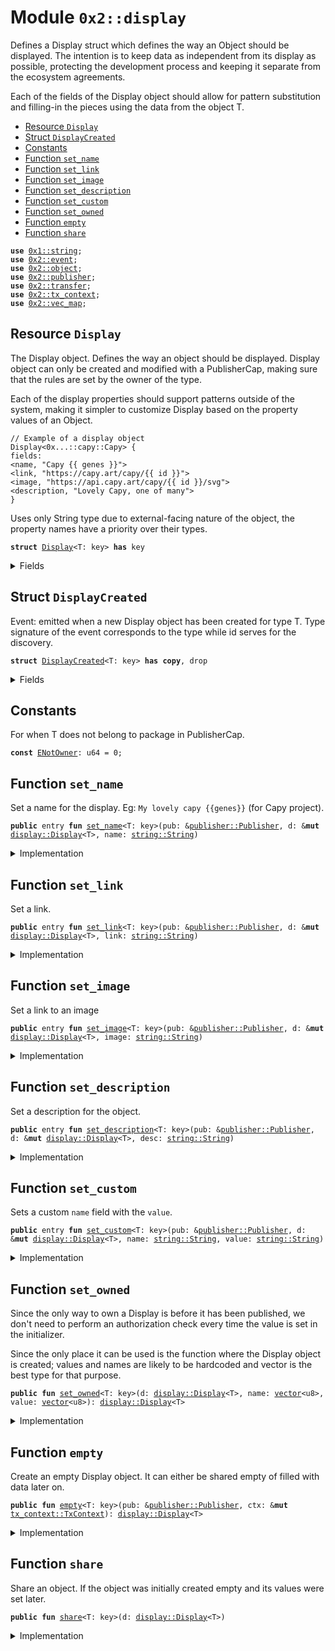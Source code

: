 
<a name="0x2_display"></a>

# Module `0x2::display`

Defines a Display struct which defines the way an Object
should be displayed. The intention is to keep data as independent
from its display as possible, protecting the development process
and keeping it separate from the ecosystem agreements.

Each of the fields of the Display object should allow for pattern
substitution and filling-in the pieces using the data from the object T.


-  [Resource `Display`](#0x2_display_Display)
-  [Struct `DisplayCreated`](#0x2_display_DisplayCreated)
-  [Constants](#@Constants_0)
-  [Function `set_name`](#0x2_display_set_name)
-  [Function `set_link`](#0x2_display_set_link)
-  [Function `set_image`](#0x2_display_set_image)
-  [Function `set_description`](#0x2_display_set_description)
-  [Function `set_custom`](#0x2_display_set_custom)
-  [Function `set_owned`](#0x2_display_set_owned)
-  [Function `empty`](#0x2_display_empty)
-  [Function `share`](#0x2_display_share)


<pre><code><b>use</b> <a href="">0x1::string</a>;
<b>use</b> <a href="event.md#0x2_event">0x2::event</a>;
<b>use</b> <a href="object.md#0x2_object">0x2::object</a>;
<b>use</b> <a href="publisher.md#0x2_publisher">0x2::publisher</a>;
<b>use</b> <a href="transfer.md#0x2_transfer">0x2::transfer</a>;
<b>use</b> <a href="tx_context.md#0x2_tx_context">0x2::tx_context</a>;
<b>use</b> <a href="vec_map.md#0x2_vec_map">0x2::vec_map</a>;
</code></pre>



<a name="0x2_display_Display"></a>

## Resource `Display`

The Display object. Defines the way an object should be
displayed. Display object can only be created and modified with
a PublisherCap, making sure that the rules are set by the owner
of the type.

Each of the display properties should support patterns outside
of the system, making it simpler to customize Display based
on the property values of an Object.
```
// Example of a display object
Display<0x...::capy::Capy> {
fields:
<name, "Capy {{ genes }}">
<link, "https://capy.art/capy/{{ id }}">
<image, "https://api.capy.art/capy/{{ id }}/svg">
<description, "Lovely Capy, one of many">
}
```

Uses only String type due to external-facing nature of the object,
the property names have a priority over their types.


<pre><code><b>struct</b> <a href="display.md#0x2_display_Display">Display</a>&lt;T: key&gt; <b>has</b> key
</code></pre>



<details>
<summary>Fields</summary>


<dl>
<dt>
<code>id: <a href="object.md#0x2_object_UID">object::UID</a></code>
</dt>
<dd>

</dd>
<dt>
<code>fields: <a href="vec_map.md#0x2_vec_map_VecMap">vec_map::VecMap</a>&lt;<a href="_String">string::String</a>, <a href="_String">string::String</a>&gt;</code>
</dt>
<dd>
 Contains fields for display. Currently supported
 fields are: name, link, image and description.
</dd>
</dl>


</details>

<a name="0x2_display_DisplayCreated"></a>

## Struct `DisplayCreated`

Event: emitted when a new Display object has been created for type T.
Type signature of the event corresponds to the type while id serves for
the discovery.


<pre><code><b>struct</b> <a href="display.md#0x2_display_DisplayCreated">DisplayCreated</a>&lt;T: key&gt; <b>has</b> <b>copy</b>, drop
</code></pre>



<details>
<summary>Fields</summary>


<dl>
<dt>
<code>id: <a href="object.md#0x2_object_ID">object::ID</a></code>
</dt>
<dd>

</dd>
</dl>


</details>

<a name="@Constants_0"></a>

## Constants


<a name="0x2_display_ENotOwner"></a>

For when T does not belong to package in PublisherCap.


<pre><code><b>const</b> <a href="display.md#0x2_display_ENotOwner">ENotOwner</a>: u64 = 0;
</code></pre>



<a name="0x2_display_set_name"></a>

## Function `set_name`

Set a name for the display.
Eg: <code>My lovely capy {{genes}}</code> (for Capy project).


<pre><code><b>public</b> entry <b>fun</b> <a href="display.md#0x2_display_set_name">set_name</a>&lt;T: key&gt;(pub: &<a href="publisher.md#0x2_publisher_Publisher">publisher::Publisher</a>, d: &<b>mut</b> <a href="display.md#0x2_display_Display">display::Display</a>&lt;T&gt;, name: <a href="_String">string::String</a>)
</code></pre>



<details>
<summary>Implementation</summary>


<pre><code>entry <b>public</b> <b>fun</b> <a href="display.md#0x2_display_set_name">set_name</a>&lt;T: key&gt;(pub: &Publisher, d: &<b>mut</b> <a href="display.md#0x2_display_Display">Display</a>&lt;T&gt;, name: String) {
    <b>assert</b>!(is_package&lt;T&gt;(pub), <a href="display.md#0x2_display_ENotOwner">ENotOwner</a>);
    <a href="vec_map.md#0x2_vec_map_insert">vec_map::insert</a>(&<b>mut</b> d.fields, utf8(b"name"), name)
}
</code></pre>



</details>

<a name="0x2_display_set_link"></a>

## Function `set_link`

Set a link.


<pre><code><b>public</b> entry <b>fun</b> <a href="display.md#0x2_display_set_link">set_link</a>&lt;T: key&gt;(pub: &<a href="publisher.md#0x2_publisher_Publisher">publisher::Publisher</a>, d: &<b>mut</b> <a href="display.md#0x2_display_Display">display::Display</a>&lt;T&gt;, link: <a href="_String">string::String</a>)
</code></pre>



<details>
<summary>Implementation</summary>


<pre><code>entry <b>public</b> <b>fun</b> <a href="display.md#0x2_display_set_link">set_link</a>&lt;T: key&gt;(pub: &Publisher, d: &<b>mut</b> <a href="display.md#0x2_display_Display">Display</a>&lt;T&gt;, link: String) {
    <b>assert</b>!(is_package&lt;T&gt;(pub), <a href="display.md#0x2_display_ENotOwner">ENotOwner</a>);
    <a href="vec_map.md#0x2_vec_map_insert">vec_map::insert</a>(&<b>mut</b> d.fields, utf8(b"link"), link)
}
</code></pre>



</details>

<a name="0x2_display_set_image"></a>

## Function `set_image`

Set a link to an image


<pre><code><b>public</b> entry <b>fun</b> <a href="display.md#0x2_display_set_image">set_image</a>&lt;T: key&gt;(pub: &<a href="publisher.md#0x2_publisher_Publisher">publisher::Publisher</a>, d: &<b>mut</b> <a href="display.md#0x2_display_Display">display::Display</a>&lt;T&gt;, image: <a href="_String">string::String</a>)
</code></pre>



<details>
<summary>Implementation</summary>


<pre><code>entry <b>public</b> <b>fun</b> <a href="display.md#0x2_display_set_image">set_image</a>&lt;T: key&gt;(pub: &Publisher, d: &<b>mut</b> <a href="display.md#0x2_display_Display">Display</a>&lt;T&gt;, image: String) {
    <b>assert</b>!(is_package&lt;T&gt;(pub), <a href="display.md#0x2_display_ENotOwner">ENotOwner</a>);
    <a href="vec_map.md#0x2_vec_map_insert">vec_map::insert</a>(&<b>mut</b> d.fields, utf8(b"image"), image)
}
</code></pre>



</details>

<a name="0x2_display_set_description"></a>

## Function `set_description`

Set a description for the object.


<pre><code><b>public</b> entry <b>fun</b> <a href="display.md#0x2_display_set_description">set_description</a>&lt;T: key&gt;(pub: &<a href="publisher.md#0x2_publisher_Publisher">publisher::Publisher</a>, d: &<b>mut</b> <a href="display.md#0x2_display_Display">display::Display</a>&lt;T&gt;, desc: <a href="_String">string::String</a>)
</code></pre>



<details>
<summary>Implementation</summary>


<pre><code>entry <b>public</b> <b>fun</b> <a href="display.md#0x2_display_set_description">set_description</a>&lt;T: key&gt;(pub: &Publisher, d: &<b>mut</b> <a href="display.md#0x2_display_Display">Display</a>&lt;T&gt;, desc: String) {
    <b>assert</b>!(is_package&lt;T&gt;(pub), <a href="display.md#0x2_display_ENotOwner">ENotOwner</a>);
    <a href="vec_map.md#0x2_vec_map_insert">vec_map::insert</a>(&<b>mut</b> d.fields, utf8(b"description"), desc)
}
</code></pre>



</details>

<a name="0x2_display_set_custom"></a>

## Function `set_custom`

Sets a custom <code>name</code> field with the <code>value</code>.


<pre><code><b>public</b> entry <b>fun</b> <a href="display.md#0x2_display_set_custom">set_custom</a>&lt;T: key&gt;(pub: &<a href="publisher.md#0x2_publisher_Publisher">publisher::Publisher</a>, d: &<b>mut</b> <a href="display.md#0x2_display_Display">display::Display</a>&lt;T&gt;, name: <a href="_String">string::String</a>, value: <a href="_String">string::String</a>)
</code></pre>



<details>
<summary>Implementation</summary>


<pre><code>entry <b>public</b> <b>fun</b> <a href="display.md#0x2_display_set_custom">set_custom</a>&lt;T: key&gt;(pub: &Publisher, d: &<b>mut</b> <a href="display.md#0x2_display_Display">Display</a>&lt;T&gt;, name: String, value: String) {
    <b>assert</b>!(is_package&lt;T&gt;(pub), <a href="display.md#0x2_display_ENotOwner">ENotOwner</a>);
    <a href="vec_map.md#0x2_vec_map_insert">vec_map::insert</a>(&<b>mut</b> d.fields, name, value)
}
</code></pre>



</details>

<a name="0x2_display_set_owned"></a>

## Function `set_owned`

Since the only way to own a Display is before it has been published,
we don't need to perform an authorization check every time the value is
set in the initializer.

Since the only place it can be used is the function where the Display
object is created; values and names are likely to be hardcoded and vector<u8>
is the best type for that purpose.


<pre><code><b>public</b> <b>fun</b> <a href="display.md#0x2_display_set_owned">set_owned</a>&lt;T: key&gt;(d: <a href="display.md#0x2_display_Display">display::Display</a>&lt;T&gt;, name: <a href="">vector</a>&lt;u8&gt;, value: <a href="">vector</a>&lt;u8&gt;): <a href="display.md#0x2_display_Display">display::Display</a>&lt;T&gt;
</code></pre>



<details>
<summary>Implementation</summary>


<pre><code><b>public</b> <b>fun</b> <a href="display.md#0x2_display_set_owned">set_owned</a>&lt;T: key&gt;(d: <a href="display.md#0x2_display_Display">Display</a>&lt;T&gt;, name: <a href="">vector</a>&lt;u8&gt;, value: <a href="">vector</a>&lt;u8&gt;): <a href="display.md#0x2_display_Display">Display</a>&lt;T&gt; {
    <a href="vec_map.md#0x2_vec_map_insert">vec_map::insert</a>(&<b>mut</b> d.fields, utf8(name), utf8(value));
    d
}
</code></pre>



</details>

<a name="0x2_display_empty"></a>

## Function `empty`

Create an empty Display object. It can either be
shared empty of filled with data later on.


<pre><code><b>public</b> <b>fun</b> <a href="display.md#0x2_display_empty">empty</a>&lt;T: key&gt;(pub: &<a href="publisher.md#0x2_publisher_Publisher">publisher::Publisher</a>, ctx: &<b>mut</b> <a href="tx_context.md#0x2_tx_context_TxContext">tx_context::TxContext</a>): <a href="display.md#0x2_display_Display">display::Display</a>&lt;T&gt;
</code></pre>



<details>
<summary>Implementation</summary>


<pre><code><b>public</b> <b>fun</b> <a href="display.md#0x2_display_empty">empty</a>&lt;T: key&gt;(pub: &Publisher, ctx: &<b>mut</b> TxContext): <a href="display.md#0x2_display_Display">Display</a>&lt;T&gt; {
    <b>assert</b>!(is_package&lt;T&gt;(pub), <a href="display.md#0x2_display_ENotOwner">ENotOwner</a>);

    <b>let</b> uid = <a href="object.md#0x2_object_new">object::new</a>(ctx);

    <a href="event.md#0x2_event_emit">event::emit</a>(<a href="display.md#0x2_display_DisplayCreated">DisplayCreated</a>&lt;T&gt; {
        id: <a href="object.md#0x2_object_uid_to_inner">object::uid_to_inner</a>(&uid)
    });

    <a href="display.md#0x2_display_Display">Display</a> {
        id: uid,
        fields: <a href="vec_map.md#0x2_vec_map_empty">vec_map::empty</a>()
    }
}
</code></pre>



</details>

<a name="0x2_display_share"></a>

## Function `share`

Share an object. If the object was initially created
empty and its values were set later.


<pre><code><b>public</b> <b>fun</b> <a href="display.md#0x2_display_share">share</a>&lt;T: key&gt;(d: <a href="display.md#0x2_display_Display">display::Display</a>&lt;T&gt;)
</code></pre>



<details>
<summary>Implementation</summary>


<pre><code><b>public</b> <b>fun</b> <a href="display.md#0x2_display_share">share</a>&lt;T: key&gt;(d: <a href="display.md#0x2_display_Display">Display</a>&lt;T&gt;) {
    <a href="transfer.md#0x2_transfer_share_object">transfer::share_object</a>(d);
}
</code></pre>



</details>
